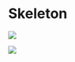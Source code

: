 # Skeleton

![](https://github.com/lucabelezal/Skeleton/workflows/.github/workflows/main.yml/badge.svg)

![](https://github.com/lucabelezal/Skeleton/blob/master/.github/workflows/main.yml/badge.svg)

